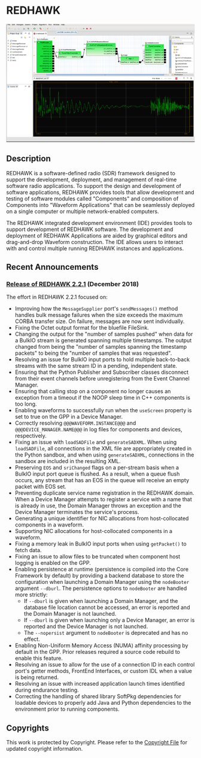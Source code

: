 # REDHAWK
![REDHAWK IDE](images/REDHAWK_ScreenShot_scaled.png)
## Description
REDHAWK is a software-defined radio (SDR) framework designed to support the development, deployment, and management of real-time software radio applications. To support the design and development of software applications, REDHAWK provides tools that allow development and testing of software modules called "Components" and composition of Components into "Waveform Applications" that can be seamlessly deployed on a single computer or multiple network-enabled computers.

The REDHAWK integrated development environment (IDE) provides tools to support development of REDHAWK software. The development and deployment of REDHAWK Applications are aided by graphical editors and drag-and-drop Waveform construction. The IDE allows users to interact with and control multiple running REDHAWK instances and applications.

## Recent Announcements

### **[Release of REDHAWK 2.2.1](https://github.com/redhawksdr/redhawk/releases/tag/2.2.1) (December 2018)**
The effort in REDHAWK 2.2.1 focused on:

* Improving how the `MessageSupplier` port's `sendMessages()` method handles bulk message failures when the size exceeds the maximum CORBA transfer size. On failure, messages are now sent individually.
* Fixing the Octet output format for the bluefile FileSink.
* Changing the output for the "number of samples pushed" when data for a BulkIO stream is generated spanning multiple timestamps. The output changed from being the "number of samples spanning the timestamp packets" to being the "number of samples that was requested".
* Resolving an issue for BulkIO input ports to hold multiple back-to-back streams with the same stream ID in a pending, independent state.
* Ensuring that the Python Publisher and Subscriber classes disconnect from their event channels before unregistering from the Event Channel Manager.
* Ensuring that calling stop on a component no longer causes an exception from a timeout if the NOOP sleep time in C++ components is too long.
* Enabling waveforms to successfully run when the `useScreen` property is set to true on the GPP in a Device Manager.
* Correctly resolving `@@@WAVEFORM.INSTANCE@@@` and `@@@DEVICE_MANAGER.NAME@@@` in log files for components and devices, respectively.
* Fixing an issue with `loadSADFile` and `generateSADXML`. When using `loadSADFile`, all connections in the XML file are appropriately created in the Python sandbox, and when using `generateSADXML`, connections in the sandbox are included in the resulting XML.
* Preserving `EOS` and `sriChanged` flags on a per-stream basis when a BulkIO input port queue is flushed. As a result, when a queue flush occurs, any stream that has an EOS in the queue will receive an empty packet with EOS set.
* Preventing duplicate service name registration in the REDHAWK domain. When a Device Manager attempts to register a service with a name that is already in use, the Domain Manager throws an exception and the Device Manager terminates the service's process.
* Generating a unique identifier for NIC allocations from host-collocated components in a waveform.
* Supporting NIC allocations for host-collocated components in a waveform.
* Fixing a memory leak in BulkIO input ports when using `getPacket()` to fetch data.
* Fixing an issue to allow files to be truncated when component host logging is enabled on the GPP.
* Enabling persistence at runtime (persistence is compiled into the Core Framework by default) by providing a backend database to store the configuration when launching a Domain Manager using the `nodeBooter` argument `--dburl`.
The persistence options to `nodeBooter` are handled more strictly:
    * If `--dburl` is given when launching a Domain Manager, and the database file location cannot be accessed, an error is reported and the Domain Manager is not launched.
    * If `--dburl` is given when launching only a Device Manager, an error is reported and the Device Manager is not launched.
    * The `--nopersist` argument to `nodeBooter` is deprecated and has no effect.
* Enabling Non-Uniform Memory Access (NUMA) affinity processing by default in the GPP.  Prior releases required a source code rebuild to enable this feature.
* Resolving an issue to allow for the use of a connection ID in each control port's getter methods, FrontEnd Interfaces, or custom IDL when a value is being returned.
* Resolving an issue with increased application launch times identified during endurance testing.
* Correcting the handling of shared library SoftPkg dependencies for loadable devices to properly add Java and Python dependencies to the environment prior to running components.

## Copyrights
This work is protected by Copyright. Please refer to the [Copyright File](COPYRIGHT) for updated copyright information.
